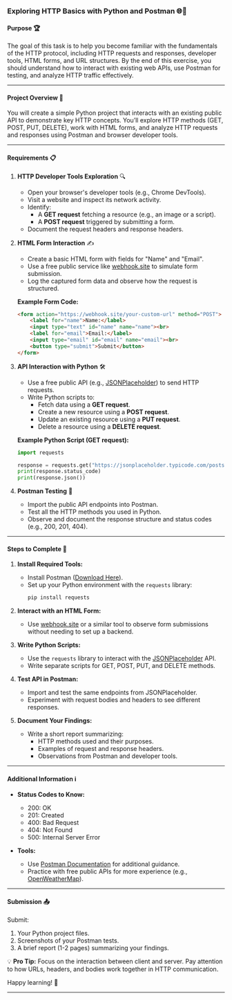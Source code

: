 ### Exploring HTTP Basics with Python and Postman 🌐🐍

#### **Purpose** 🏆  
The goal of this task is to help you become familiar with the fundamentals of the HTTP protocol, including HTTP requests and responses, developer tools, HTML forms, and URL structures. By the end of this exercise, you should understand how to interact with existing web APIs, use Postman for testing, and analyze HTTP traffic effectively.

---

#### **Project Overview** 📖  
You will create a simple Python project that interacts with an existing public API to demonstrate key HTTP concepts. You’ll explore HTTP methods (GET, POST, PUT, DELETE), work with HTML forms, and analyze HTTP requests and responses using Postman and browser developer tools.

---

#### **Requirements** 📋  

1. **HTTP Developer Tools Exploration** 🔍  
   - Open your browser's developer tools (e.g., Chrome DevTools).  
   - Visit a website and inspect its network activity.  
   - Identify:  
     - A **GET request** fetching a resource (e.g., an image or a script).  
     - A **POST request** triggered by submitting a form.  
   - Document the request headers and response headers.  

2. **HTML Form Interaction** ✍️  
   - Create a basic HTML form with fields for "Name" and "Email".  
   - Use a free public service like [webhook.site](https://webhook.site/) to simulate form submission.  
   - Log the captured form data and observe how the request is structured.  

   **Example Form Code:**  
   ```html
   <form action="https://webhook.site/your-custom-url" method="POST">
       <label for="name">Name:</label>
       <input type="text" id="name" name="name"><br>
       <label for="email">Email:</label>
       <input type="email" id="email" name="email"><br>
       <button type="submit">Submit</button>
   </form>
   ```

3. **API Interaction with Python** 🛠️  
   - Use a free public API (e.g., [JSONPlaceholder](https://jsonplaceholder.typicode.com/)) to send HTTP requests.  
   - Write Python scripts to:  
     - Fetch data using a **GET request**.  
     - Create a new resource using a **POST request**.  
     - Update an existing resource using a **PUT request**.  
     - Delete a resource using a **DELETE request**.  

   **Example Python Script (GET request):**  
   ```python
   import requests

   response = requests.get("https://jsonplaceholder.typicode.com/posts/1")
   print(response.status_code)
   print(response.json())
   ```

4. **Postman Testing** 🧪  
   - Import the public API endpoints into Postman.  
   - Test all the HTTP methods you used in Python.  
   - Observe and document the response structure and status codes (e.g., 200, 201, 404).  

---

#### **Steps to Complete** 🚀  

1. **Install Required Tools:**  
   - Install Postman ([Download Here](https://www.postman.com/downloads/)).  
   - Set up your Python environment with the `requests` library:  
     ```bash
     pip install requests
     ```

2. **Interact with an HTML Form:**  
   - Use [webhook.site](https://webhook.site/) or a similar tool to observe form submissions without needing to set up a backend.  

3. **Write Python Scripts:**  
   - Use the `requests` library to interact with the [JSONPlaceholder](https://jsonplaceholder.typicode.com/) API.  
   - Write separate scripts for GET, POST, PUT, and DELETE methods.  

4. **Test API in Postman:**  
   - Import and test the same endpoints from JSONPlaceholder.  
   - Experiment with request bodies and headers to see different responses.  

5. **Document Your Findings:**  
   - Write a short report summarizing:  
     - HTTP methods used and their purposes.  
     - Examples of request and response headers.  
     - Observations from Postman and developer tools.  

---

#### **Additional Information** ℹ️  

- **Status Codes to Know:**  
  - 200: OK  
  - 201: Created  
  - 400: Bad Request  
  - 404: Not Found  
  - 500: Internal Server Error  

- **Tools:**  
  - Use [Postman Documentation](https://learning.postman.com/) for additional guidance.  
  - Practice with free public APIs for more experience (e.g., [OpenWeatherMap](https://openweathermap.org/api)).  

---

#### **Submission** 📤  
Submit:  
1. Your Python project files.  
2. Screenshots of your Postman tests.  
3. A brief report (1-2 pages) summarizing your findings.  

💡 **Pro Tip:** Focus on the interaction between client and server. Pay attention to how URLs, headers, and bodies work together in HTTP communication.  

Happy learning! 🎉  

---
